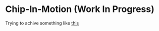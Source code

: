 # Chip-In-Motion (Work In Progress)

Trying to achive something like [this](https://dribbble.com/shots/5116188-Ingredients-Selection?utm_source=Clipboard_Shot&utm_campaign=vladfedoseyev&utm_content=Ingredients%20Selection&utm_medium=Social_Share)
